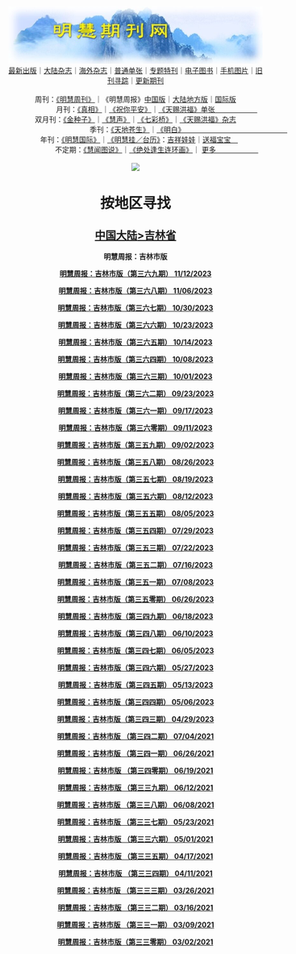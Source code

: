 <a id="user-content-1" class="anchor" aria-hidden="true" href="#1">
<a name="1" id="1" target="_blank"></a> <span id="1">
<a name="2" id="2" target="_blank"></a> <span id="2">
<a name="3" id="3" target="_blank"></a> <span id="3">
<a name="4" id="4" target="_blank"></a> <span id="4">
<a name="5" id="5" target="_blank"></a> <span id="5">
<a name="6" id="6" target="_blank"></a> <span id="6">
<a name="7" id="7" target="_blank"></a> <span id="7">
<a id="user-content-1" href="#1">
<div align="center">
<a target="_blank" href="https://github.com/19920513/djy/blob/master/gb/nsc413.md#1"><img src="https://github.com/pdf-edit/qikan/blob/master/mhqk.jpg?raw=true"></a><br>
<a href="https://github.com/pdf-edit/qikan/blob/master/display.aspx/category_id/8/page_1.md#1">最新出版</a>｜<a href="https://github.com/pdf-edit/qikan/blob/master/category.aspx/category/mainland/page_1.md#1">大陆杂志</a>｜<a href="https://github.com/pdf-edit/qikan/blob/master/category.aspx/category/overseas/page_1.md#1">海外杂志</a>｜<a href="https://github.com/pdf-edit/qikan/blob/master/display.aspx/category_id/4/guige_id/3/page_1.md#1">普通单张</a>｜<a href="https://github.com/pdf-edit/qikan/blob/master/category.aspx/category/zhuanti/page_1.md#1">专题特刊</a>｜<a href="https://github.com/pdf-edit/qikan/blob/master/display.aspx/category_id/6/meijie_id/2/page_1.md#1">电子图书</a>｜<a href="https://github.com/pdf-edit/qikan/blob/master/display.aspx/qikan_type_id/11075/page_1.md#1">手机图片</a>｜<a href="https://github.com/pdf-edit/qikan/blob/master/display.aspx/category_id/5/zhouqi_id/6/page_1.md#1">旧刊寻踪</a>｜<a href="https://github.com/pdf-edit/qikan/blob/master/UpdatedArticles.aspx/page_1.md#1">更新期刊</a>
<br>
<br>
周刊：<a href="https://github.com/pdf-edit/qikan/blob/master/display.aspx/qikan_type_id/5179/page_1.md#1">《明慧周刊》</a>｜《明慧周报》<a href="https://github.com/pdf-edit/qikan/blob/master/display.aspx/qikan_type_id/5178/page_1.md#1">中国版</a>｜<a href="https://github.com/pdf-edit/qikan/blob/master/mainland.aspx/page_1.md#1">大陆地方版</a>｜<a href="https://github.com/pdf-edit/qikan/blob/master/display.aspx/qikan_type_id/5151/page_1.md#1">国际版</a><br>
月刊：<a href="https://github.com/pdf-edit/qikan/blob/master/display.aspx/qikan_type_id/5240/page_1.md#1">《真相》</a>｜<a href="https://github.com/pdf-edit/qikan/blob/master/display.aspx/qikan_type_id/11182/page_1.md#1">《祝你平安》</a>｜<a href="https://github.com/pdf-edit/qikan/blob/master/display.aspx/qikan_type_id/5360/keyword/E5/contain/true/page_1.md#1">《天赐洪福》单张　　　　　　</a><br>
双月刊：<a href="https://github.com/pdf-edit/qikan/blob/master/display.aspx/qikan_type_id/7500/page_1.md#1">《金种子》</a>｜<a href="https://github.com/pdf-edit/qikan/blob/master/display.aspx/qikan_type_id/5638/page_1.md#1">《慧声》</a>｜<a href="https://github.com/pdf-edit/qikan/blob/master/display.aspx/qikan_type_id/7268/page_1.md#1">《七彩桥》</a>｜<a href="https://github.com/pdf-edit/qikan/blob/master/display.aspx/qikan_type_id/5360/keyword/E5/contain/false/page_1.md#1">《天赐洪福》杂志</a> <br>
季刊：<a href="https://github.com/pdf-edit/qikan/blob/master/display.aspx/qikan_type_id/5139/page_1.md#1">《天地苍生》</a>｜<a href="https://github.com/pdf-edit/qikan/blob/master/display.aspx/qikan_type_id/5140/page_1.md#1">《明白》　　　　　　　　　　　　　　　</a><br>
年刊：<a href="https://github.com/pdf-edit/qikan/blob/master/display.aspx/qikan_type_id/10922/page_1.md#1">《明慧国际》</a>｜<a href="https://github.com/pdf-edit/qikan/blob/master/display.aspx/category_id/6/meijie_id/3/page_1.md#1">《明慧挂／台历》</a>：<a href="https://github.com/pdf-edit/qikan/blob/master/display.aspx/category_id/6/meijie_id/3/keyword/E5/page_1.md#1">吉祥娃娃</a>｜<a href="https://github.com/pdf-edit/qikan/blob/master/display.aspx/category_id/6/meijie_id/3/keyword/E9/page_1.md#1">送福宝宝　</a><br> 
不定期：<a href="https://github.com/pdf-edit/qikan/blob/master/display.aspx/qikan_type_id/11185/page_1.md#1">《慧闻图说》</a>｜<a href="https://github.com/pdf-edit/qikan/blob/master/display.aspx/qikan_type_id/11131/page_1.md#1">《绝处逢生连环画》</a>｜ <a href="https://github.com/pdf-edit/qikan/blob/master/display.aspx/category_id/6/meijie_id/3/keyword/other/page_1.md#1">更多　　　　　　</a> <br>
<br>
<a target="_blank" href="https://github.com/19920513/djy/blob/master/gb/nsc413.md#1"><img src="https://raw.githubusercontent.com/19920513/www/master/t/lh600.jpg"></a><br>
<h1><strong>按地区寻找</strong></h1><p align="center"><h2><strong><a target="_blank" href="https://github.com/19920513/qikan/blob/master/mainland.aspx/page_1.md">中国大陆</a><a target="_blank" href="https://github.com/19920513/qikan/blob/master/mainland.aspx?category_id=7&location_id=8/page_1.md#1">>吉林省</a></strong></h2></p>
<p align="center"><strong>明慧周报：吉林市版</strong></p>
<p align="center"><strong><a target="_blank" href="https://gitlab.com/19920513/pdfkit/-/raw/master/tests/pdf/210776.pdf">明慧周报：吉林市版（第三六九期）       11/12/2023</a></strong></p>
<p align="center"><strong><a target="_blank" href="https://gitlab.com/19920513/pdfkit/-/raw/master/tests/pdf/210722.pdf">明慧周报：吉林市版（第三六八期）       11/06/2023</a></strong></p>
<p align="center"><strong><a target="_blank" href="https://gitlab.com/19920513/pdfkit/-/raw/master/tests/pdf/210649.pdf">明慧周报：吉林市版（第三六七期）       10/30/2023</a></strong></p>
<p align="center"><strong><a target="_blank" href="https://gitlab.com/19920513/pdfkit/-/raw/master/tests/pdf/210599.pdf">明慧周报：吉林市版（第三六六期）       10/23/2023</a></strong></p>
<p align="center"><strong><a target="_blank" href="https://gitlab.com/19920513/pdfkit/-/raw/master/tests/pdf/210503.pdf">明慧周报：吉林市版（第三六五期）       10/14/2023</a></strong></p>
<p align="center"><strong><a target="_blank" href="https://gitlab.com/19920513/pdfkit/-/raw/master/tests/pdf/210463.pdf">明慧周报：吉林市版（第三六四期）       10/08/2023</a></strong></p>
<p align="center"><strong><a target="_blank" href="https://gitlab.com/19920513/pdfkit/-/raw/master/tests/pdf/210417.pdf">明慧周报：吉林市版（第三六三期）       10/01/2023</a></strong></p>
<p align="center"><strong><a target="_blank" href="https://gitlab.com/19920513/pdfkit/-/raw/master/tests/pdf/210332.pdf">明慧周报：吉林市版（第三六二期）       09/23/2023</a></strong></p>
<p align="center"><strong><a target="_blank" href="https://gitlab.com/19920513/pdfkit/-/raw/master/tests/pdf/210282.pdf">明慧周报：吉林市版（第三六一期）       09/17/2023</a></strong></p>
<p align="center"><strong><a target="_blank" href="https://gitlab.com/19920513/pdfkit/-/raw/master/tests/pdf/210240.pdf">明慧周报：吉林市版（第三六零期）       09/11/2023</a></strong></p>
<p align="center"><strong><a target="_blank" href="https://gitlab.com/19920513/pdfkit/-/raw/master/tests/pdf/210131.pdf">明慧周报：吉林市版（第三五九期）       09/02/2023</a></strong></p>
<p align="center"><strong><a target="_blank" href="https://gitlab.com/19920513/pdfkit/-/raw/master/tests/pdf/210072.pdf">明慧周报：吉林市版（第三五八期）       08/26/2023</a></strong></p>
<p align="center"><strong><a target="_blank" href="https://gitlab.com/19920513/pdfkit/-/raw/master/tests/pdf/210017.pdf">明慧周报：吉林市版（第三五七期）       08/19/2023</a></strong></p>
<p align="center"><strong><a target="_blank" href="https://gitlab.com/19920513/pdfkit/-/raw/master/tests/pdf/209922.pdf">明慧周报：吉林市版（第三五六期）       08/12/2023</a></strong></p>
<p align="center"><strong><a target="_blank" href="https://gitlab.com/19920513/pdfkit/-/raw/master/tests/pdf/209846.pdf">明慧周报：吉林市版（第三五五期）       08/05/2023</a></strong></p>
<p align="center"><strong><a target="_blank" href="https://gitlab.com/19920513/pdfkit/-/raw/master/tests/pdf/209769.pdf">明慧周报：吉林市版（第三五四期）       07/29/2023</a></strong></p>
<p align="center"><strong><a target="_blank" href="https://gitlab.com/19920513/pdfkit/-/raw/master/tests/pdf/209699.pdf">明慧周报：吉林市版（第三五三期）       07/22/2023</a></strong></p>
<p align="center"><strong><a target="_blank" href="https://gitlab.com/19920513/pdfkit/-/raw/master/tests/pdf/209657.pdf">明慧周报：吉林市版（第三五二期）       07/16/2023</a></strong></p>
<p align="center"><strong><a target="_blank" href="https://gitlab.com/19920513/pdfkit/-/raw/master/tests/pdf/209567.pdf">明慧周报：吉林市版（第三五一期）       07/08/2023</a></strong></p>
<p align="center"><strong><a target="_blank" href="https://gitlab.com/19920513/pdfkit/-/raw/master/tests/pdf/209488.pdf">明慧周报：吉林市版（第三五零期）       06/26/2023</a></strong></p>
<p align="center"><strong><a target="_blank" href="https://gitlab.com/19920513/pdfkit/-/raw/master/tests/pdf/209410.pdf">明慧周报：吉林市版（第三四九期）       06/18/2023</a></strong></p>
<p align="center"><strong><a target="_blank" href="https://gitlab.com/19920513/pdfkit/-/raw/master/tests/pdf/209329.pdf">明慧周报：吉林市版（第三四八期）       06/10/2023</a></strong></p>
<p align="center"><strong><a target="_blank" href="https://gitlab.com/19920513/pdfkit/-/raw/master/tests/pdf/209303.pdf">明慧周报：吉林市版（第三四七期）       06/05/2023</a></strong></p>
<p align="center"><strong><a target="_blank" href="https://gitlab.com/19920513/pdfkit/-/raw/master/tests/pdf/209189.pdf">明慧周报：吉林市版（第三四六期）       05/27/2023</a></strong></p>
<p align="center"><strong><a target="_blank" href="https://gitlab.com/19920513/pdfkit/-/raw/master/tests/pdf/209082.pdf">明慧周报：吉林市版（第三四五期）       05/13/2023</a></strong></p>
<p align="center"><strong><a target="_blank" href="https://gitlab.com/19920513/pdfkit/-/raw/master/tests/pdf/209019.pdf">明慧周报：吉林市版（第三四四期）       05/06/2023</a></strong></p>
<p align="center"><strong><a target="_blank" href="https://gitlab.com/19920513/pdfkit/-/raw/master/tests/pdf/208946.pdf">明慧周报：吉林市版（第三四三期）       04/29/2023</a></strong></p>
<p align="center"><strong><a target="_blank" href="https://gitlab.com/19920513/pdfkit/-/raw/master/tests/pdf/203554.pdf">明慧周报：吉林市版  （第三四二期）       07/04/2021</a></strong></p>
<p align="center"><strong><a target="_blank" href="https://gitlab.com/19920513/pdfkit/-/raw/master/tests/pdf/203417.pdf">明慧周报：吉林市版  （第三四一期）       06/26/2021</a></strong></p>
<p align="center"><strong><a target="_blank" href="https://gitlab.com/19920513/pdfkit/-/raw/master/tests/pdf/203315.pdf">明慧周报：吉林市版  （第三四零期）       06/19/2021</a></strong></p>
<p align="center"><strong><a target="_blank" href="https://gitlab.com/19920513/pdfkit/-/raw/master/tests/pdf/203213.pdf">明慧周报：吉林市版  （第三三九期）       06/12/2021</a></strong></p>
<p align="center"><strong><a target="_blank" href="https://gitlab.com/19920513/pdfkit/-/raw/master/tests/pdf/203162.pdf">明慧周报：吉林市版  （第三三八期）       06/08/2021</a></strong></p>
<p align="center"><strong><a target="_blank" href="https://gitlab.com/19920513/pdfkit/-/raw/master/tests/pdf/202942.pdf">明慧周报：吉林市版  （第三三七期）       05/23/2021</a></strong></p>
<p align="center"><strong><a target="_blank" href="https://gitlab.com/19920513/pdfkit/-/raw/master/tests/pdf/202638.pdf">明慧周报：吉林市版  （第三三六期）       05/01/2021</a></strong></p>
<p align="center"><strong><a target="_blank" href="https://gitlab.com/19920513/pdfkit/-/raw/master/tests/pdf/202443.pdf">明慧周报：吉林市版  （第三三五期）       04/17/2021</a></strong></p>
<p align="center"><strong><a target="_blank" href="https://gitlab.com/19920513/pdfkit/-/raw/master/tests/pdf/202380.pdf">明慧周报：吉林市版  （第三三四期）       04/11/2021</a></strong></p>
<p align="center"><strong><a target="_blank" href="https://gitlab.com/19920513/pdfkit/-/raw/master/tests/pdf/202128.pdf">明慧周报：吉林市版  （第三三三期）       03/26/2021</a></strong></p>
<p align="center"><strong><a target="_blank" href="https://gitlab.com/19920513/pdfkit/-/raw/master/tests/pdf/202004.pdf">明慧周报：吉林市版  （第三三二期）       03/16/2021</a></strong></p>
<p align="center"><strong><a target="_blank" href="https://gitlab.com/19920513/pdfkit/-/raw/master/tests/pdf/201905.pdf">明慧周报：吉林市版  （第三三一期）       03/09/2021</a></strong></p>
<p align="center"><strong><a target="_blank" href="https://gitlab.com/19920513/pdfkit/-/raw/master/tests/pdf/201811.pdf">明慧周报：吉林市版（第三三零期）       03/02/2021</a></strong></p>

